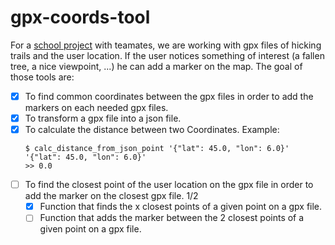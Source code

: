 # gpx-coords-tool

For a [school project](https://github.com/projetDansLaMontagne) with teamates, we are working with gpx files of hicking trails and the user location. If the user notices something of interest (a fallen tree, a nice viewpoint, ...) he can add a marker on the map. The goal of those tools are:

 - [x] To find common coordinates between the gpx files in order to add the markers on each needed gpx files.
- [x] To transform a gpx file into a json file.
- [x] To calculate the distance between two Coordinates.
  Example:
  ```
  $ calc_distance_from_json_point '{"lat": 45.0, "lon": 6.0}' '{"lat": 45.0, "lon": 6.0}'
  >> 0.0
  ```
- [ ] To find the closest point of the user location on the gpx file in order to add the marker on the closest gpx file. 1/2
  - [x] Function that finds the x closest points of a given point on a gpx file.
  - [ ] Function that adds the marker between the 2 closest points of a given point on a gpx file.
